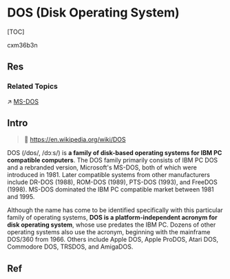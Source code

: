 # DOS (Disk Operating System)

[TOC]


cxm36b3n
## Res
### Related Topics
↗ [MS-DOS](Microsoft%20Operating%20Systems/MS-DOS/MS-DOS.md)



## Intro
> 🔗 https://en.wikipedia.org/wiki/DOS

DOS (/dɒs/, /dɔːs/) is **a family of disk-based operating systems for IBM PC compatible computers**. The DOS family primarily consists of IBM PC DOS and a rebranded version, Microsoft's MS-DOS, both of which were introduced in 1981. Later compatible systems from other manufacturers include DR-DOS (1988), ROM-DOS (1989), PTS-DOS (1993), and FreeDOS (1998). MS-DOS dominated the IBM PC compatible market between 1981 and 1995.

Although the name has come to be identified specifically with this particular family of operating systems, **DOS is a platform-independent acronym for disk operating system**, whose use predates the IBM PC. Dozens of other operating systems also use the acronym, beginning with the mainframe DOS/360 from 1966. Others include Apple DOS, Apple ProDOS, Atari DOS, Commodore DOS, TRSDOS, and AmigaDOS.



## Ref

